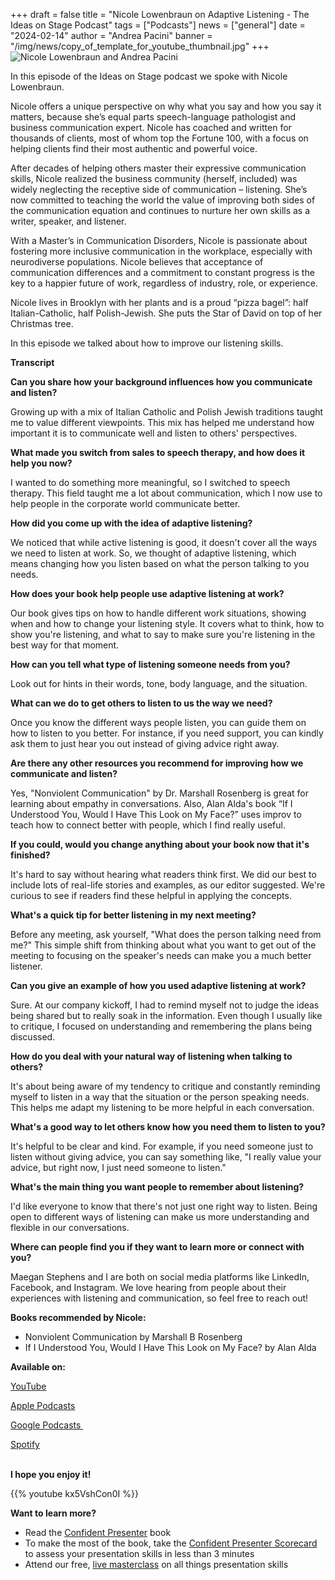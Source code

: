 +++
draft = false
title = "Nicole Lowenbraun on Adaptive Listening - The Ideas on Stage Podcast"
tags = ["Podcasts"]
news = ["general"]
date = "2024-02-14"
author = "Andrea Pacini"
banner = "/img/news/copy_of_template_for_youtube_thumbnail.jpg"
+++
![Nicole Lowenbraun and Andrea Pacini](/img/news/copy_of_template_for_youtube_thumbnail.jpg "Nicole Lowenbraun and Andrea Pacini")

In this episode of the Ideas on Stage podcast we spoke with Nicole Lowenbraun.

Nicole offers a unique perspective on why what you say and how you say it matters, because she’s equal parts speech-language pathologist and business communication expert. Nicole has coached and written for thousands of clients, most of whom top the Fortune 100, with a focus on helping clients find their most authentic and powerful voice.



After decades of helping others master their expressive communication skills, Nicole realized the business community (herself, included) was widely neglecting the receptive side of communication – listening. She’s now committed to teaching the world the value of improving both sides of the communication equation and continues to nurture her own skills as a writer, speaker, and listener.



With a Master’s in Communication Disorders, Nicole is passionate about fostering more inclusive communication in the workplace, especially with neurodiverse populations. Nicole believes that acceptance of communication differences and a commitment to constant progress is the key to a happier future of work, regardless of industry, role, or experience.



Nicole lives in Brooklyn with her plants and is a proud “pizza bagel”: half Italian-Catholic, half Polish-Jewish. She puts the Star of David on top of her Christmas tree.

In this episode we talked about how to improve our listening skills. 

**Transcript**

**Can you share how your background influences how you communicate and listen?**

Growing up with a mix of Italian Catholic and Polish Jewish traditions taught me to value different viewpoints. This mix has helped me understand how important it is to communicate well and listen to others' perspectives.

**What made you switch from sales to speech therapy, and how does it help you now?**

I wanted to do something more meaningful, so I switched to speech therapy. This field taught me a lot about communication, which I now use to help people in the corporate world communicate better.

**How did you come up with the idea of adaptive listening?**

We noticed that while active listening is good, it doesn't cover all the ways we need to listen at work. So, we thought of adaptive listening, which means changing how you listen based on what the person talking to you needs.

**How does your book help people use adaptive listening at work?**

Our book gives tips on how to handle different work situations, showing when and how to change your listening style. It covers what to think, how to show you're listening, and what to say to make sure you're listening in the best way for that moment.

**How can you tell what type of listening someone needs from you?**

Look out for hints in their words, tone, body language, and the situation. 

**What can we do to get others to listen to us the way we need?**

Once you know the different ways people listen, you can guide them on how to listen to you better. For instance, if you need support, you can kindly ask them to just hear you out instead of giving advice right away.

**Are there any other resources you recommend for improving how we communicate and listen?**

Yes, "Nonviolent Communication" by Dr. Marshall Rosenberg is great for learning about empathy in conversations. Also, Alan Alda's book “If I Understood You, Would I Have This Look on My Face?” uses improv to teach how to connect better with people, which I find really useful.

**If you could, would you change anything about your book now that it's finished?**

It's hard to say without hearing what readers think first. We did our best to include lots of real-life stories and examples, as our editor suggested. We're curious to see if readers find these helpful in applying the concepts.

**What's a quick tip for better listening in my next meeting?**

Before any meeting, ask yourself, "What does the person talking need from me?" This simple shift from thinking about what you want to get out of the meeting to focusing on the speaker's needs can make you a much better listener.

**Can you give an example of how you used adaptive listening at work?**

Sure. At our company kickoff, I had to remind myself not to judge the ideas being shared but to really soak in the information. Even though I usually like to critique, I focused on understanding and remembering the plans being discussed.

**How do you deal with your natural way of listening when talking to others?**

It's about being aware of my tendency to critique and constantly reminding myself to listen in a way that the situation or the person speaking needs. This helps me adapt my listening to be more helpful in each conversation.

**What's a good way to let others know how you need them to listen to you?**

It's helpful to be clear and kind. For example, if you need someone just to listen without giving advice, you can say something like, "I really value your advice, but right now, I just need someone to listen."

**What's the main thing you want people to remember about listening?**

I'd like everyone to know that there's not just one right way to listen. Being open to different ways of listening can make us more understanding and flexible in our conversations.

**Where can people find you if they want to learn more or connect with you?**

Maegan Stephens and I are both on social media platforms like LinkedIn, Facebook, and Instagram. We love hearing from people about their experiences with listening and communication, so feel free to reach out!

**Books recommended by Nicole:** 

* Nonviolent Communication by Marshall B Rosenberg 
* If I Understood You, Would I Have This Look on My Face? by Alan Alda 

**Available on:** 

[YouTube](https://youtu.be/kx5VshCon0I)

[Apple Podcasts](https://podcasts.apple.com/us/podcast/ideas-on-stage-podcast/id1506050111)

[Google Podcasts ](https://podcasts.google.com/feed/aHR0cHM6Ly9hbmNob3IuZm0vcy8xYTRjNGFjYy9wb2RjYXN0L3Jzcw/episode/MTU0Y2Q3MzMtMmE5Mi00MWI5LTgyMjktMTI2NWMzOGQ1Njdk?sa=X&ved=0CAUQkfYCahcKEwiw-7Cz1qqEAxUAAAAAHQAAAAAQAQ)

[Spotify](https://open.spotify.com/episode/72xdr7gHXn7UTR1Yzl4mee)

\
**I hope you enjoy it!**

{{% youtube kx5VshCon0I %}}

**Want to learn more?** 

* Read the [Confident Presenter](https://amzn.eu/d/bKswMEe) book
* To make the most of the book, take the [Confident Presenter Scorecard](https://ideasonstage.com/score) to assess your presentation skills in less than 3 minutes
* Attend our free, [live masterclass](http://ideasonstageuk.eventbrite.com/) on all things presentation skills